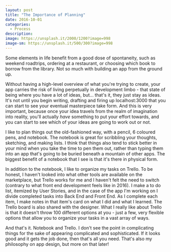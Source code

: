 ```yaml
---
layout: post
title: "The Importance of Planning"
date: 2016-10-01
categories:
  - Process
description: 
image: https://unsplash.it/2000/1200?image=998
image-sm: https://unsplash.it/500/300?image=998
---
```


Some elements in life benefit from a good dose of spontaneity, such as weekend roadtrips, ordering at a restaurant, or choosing which book to borrow from the library. Not so much with building an app from the ground up.

Without having a high-level overview of what you're trying to create, your app carries the risk of living perpetually in development limbo - that state of being where you have a lot of ideas, but... that's it, they just stay as ideas. It's not until you begin writing, drafting and firing up localhost:3000 that you can start to see your eventual masterpiece take form. And this is very important, because once your idea travels from the realm of imagination into reality, you'll actually *have* something to put your effort towards, and you can start to see which of your ideas are going to work out or not.

I like to plan things out the old-fashioned way, with a pencil, 6 coloured pens, and notebook. The notebook is great for scribbling your thoughts, sketching, and making lists. I think that things also tend to stick better in your mind when you take the time to pen them out, rather than typing them into an app that's going to be buried beneath a mountain of other apps. The biggest benefit of a notebook that I see is that it's there in physical form.

In addition to the notebook, I like to organize my tasks on Trello. To be honest, I haven't looked into what other tools are available on the marketplace, but Trello works for me and I haven't felt the need to switch (contrary to what front end development feels like in 2016). I make a to do list, itemized by User Stories, and in the case of the app I'm working on I divide completed tasks into Back End and Front End. As I complete each item, I make notes in that item's card on what I did and what I learned. The Trello board is also shared with the designer. What I really like about Trello is that it doesn't throw 100 different options at you - just a few, very flexible options that allow you to organize your tasks in a vast array of ways.

And that's it. Notebook and Trello. I don't see the point in complicating things for the sake of appearing complicated and sophisticated. If it looks good and it gets the job done, then that's all you need. That's also my philosophy on app design, but more on that later!